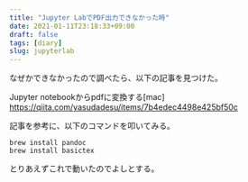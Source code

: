 ```yaml
---
title: "Jupyter LabでPDF出力できなかった時"
date: 2021-01-11T23:18:33+09:00
draft: false
tags: [diary]
slug: jupyterlab
---
```

なぜかできなかったので調べたら、以下の記事を見つけた。

Jupyter notebookからpdfに変換する[mac]  
https://qiita.com/yasudadesu/items/7b4edec4498e425bf50c

記事を参考に、以下のコマンドを叩いてみる。

```
brew install pandoc
brew install basictex
```

とりあえずこれで動いたのでよしとする。
